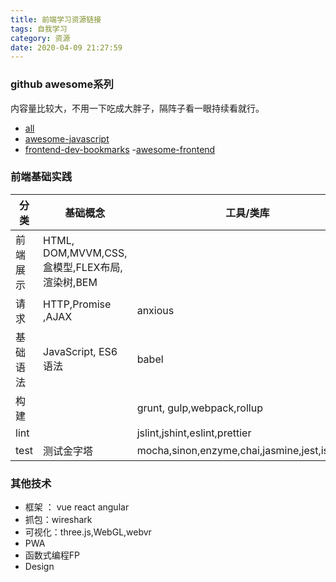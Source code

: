 ```yaml
---
title: 前端学习资源链接
tags: 自我学习
category: 资源
date: 2020-04-09 21:27:59
---
```


### github awesome系列
内容量比较大，不用一下吃成大胖子，隔阵子看一眼持续看就行。
- [all][1]
- [awesome-javascript][2]
- [frontend-dev-bookmarks][3]
-[awesome-frontend][4]

### 前端基础实践

|  分类 | 基础概念   |   工具/类库  | 
|----|---|---|
| 前端展示 | HTML, DOM,MVVM,CSS,盒模型,FLEX布局,渲染树,BEM | 
| 请求    | HTTP,Promise ,AJAX | anxious  |  
| 基础语法 | JavaScript, ES6语法  |babel   |  
| 构建     | |grunt, gulp,webpack,rollup |
| lint    | | jslint,jshint,eslint,prettier|
| test    | 测试金字塔  | mocha,sinon,enzyme,chai,jasmine,jest,istanbul  |

### 其他技术
- 框架 ： vue  react  angular 
- 抓包：wireshark 
- 可视化：three.js,WebGL,webvr 
- PWA
- 函数式编程FP
- Design

[1]:https://github.com/sindresorhus/awesome
[2]:https://github.com/sorrycc/awesome-javascript
[3]:https://github.com/dypsilon/frontend-dev-bookmarks
[4]:https://github.com/JingwenTian/awesome-frontend

